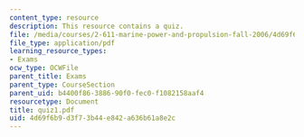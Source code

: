 ```yaml
---
content_type: resource
description: This resource contains a quiz.
file: /media/courses/2-611-marine-power-and-propulsion-fall-2006/4d69f6b9d3f73b44e842a636b61a8e2c_quiz1.pdf
file_type: application/pdf
learning_resource_types:
- Exams
ocw_type: OCWFile
parent_title: Exams
parent_type: CourseSection
parent_uid: b4400f86-3886-90f0-fec0-f1082158aaf4
resourcetype: Document
title: quiz1.pdf
uid: 4d69f6b9-d3f7-3b44-e842-a636b61a8e2c
---
```


